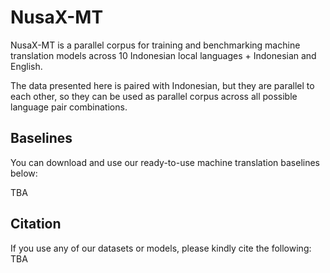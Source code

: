 # NusaX-MT

NusaX-MT is a parallel corpus for training and benchmarking machine translation models across 10 Indonesian local languages + Indonesian and English. 

The data presented here is paired with Indonesian, but they are parallel to each other, so they can be used as parallel corpus across all possible language pair combinations.

## Baselines

You can download and use our ready-to-use machine translation baselines below:

TBA

## Citation

If you use any of our datasets or models, please kindly cite the following:
TBA

